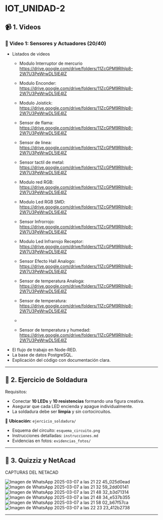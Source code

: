 # IOT_UNIDAD-2

## 📹 1. Videos

### 🎥 Video 1: Sensores y Actuadores (20/40)

- Listados de videos
    * Modulo Interruptor de mercurio https://drive.google.com/drive/folders/11ZcGPM9Rlhlp8-2W7U3PeWrwDL5IE4IZ
    * Modulo Enconder: https://drive.google.com/drive/folders/11ZcGPM9Rlhlp8-2W7U3PeWrwDL5IE4IZ
    * Modulo Joistick: https://drive.google.com/drive/folders/11ZcGPM9Rlhlp8-2W7U3PeWrwDL5IE4IZ
    * Sensor de flama: https://drive.google.com/drive/folders/11ZcGPM9Rlhlp8-2W7U3PeWrwDL5IE4IZ
    * Sensor de linea: https://drive.google.com/drive/folders/11ZcGPM9Rlhlp8-2W7U3PeWrwDL5IE4IZ
    * Sensor tactil de metal: https://drive.google.com/drive/folders/11ZcGPM9Rlhlp8-2W7U3PeWrwDL5IE4IZ
    * Modulo red RGB: https://drive.google.com/drive/folders/11ZcGPM9Rlhlp8-2W7U3PeWrwDL5IE4IZ
    * Modulo Led RGB SMD: https://drive.google.com/drive/folders/11ZcGPM9Rlhlp8-2W7U3PeWrwDL5IE4IZ
    * Sensor Infrorrojo: https://drive.google.com/drive/folders/11ZcGPM9Rlhlp8-2W7U3PeWrwDL5IE4IZ
    * Modulo Led Infrarrojo Receptor: https://drive.google.com/drive/folders/11ZcGPM9Rlhlp8-2W7U3PeWrwDL5IE4IZ
    * Sensor Efecto Hall Analogo: https://drive.google.com/drive/folders/11ZcGPM9Rlhlp8-2W7U3PeWrwDL5IE4IZ
    * Sensor de temperatura Analoga: https://drive.google.com/drive/folders/11ZcGPM9Rlhlp8-2W7U3PeWrwDL5IE4IZ
    * Sensor de temperatura: https://drive.google.com/drive/folders/11ZcGPM9Rlhlp8-2W7U3PeWrwDL5IE4IZ
    * 
 
      
 
    * Sensor de temperatura y humedad: https://drive.google.com/drive/folders/11ZcGPM9Rlhlp8-2W7U3PeWrwDL5IE4IZ
- El flujo de trabajo en Node-RED.
- La base de datos PostgreSQL.
- Explicación del código con documentación clara.

---

## 🔧 2. Ejercicio de Soldadura

Requisitos:
- Conectar **10 LEDs** y **10 resistencias** formando una figura creativa.
- Asegurar que cada LED encienda y apague individualmente.
- La soldadura debe ser **limpia** y sin cortocircuitos.

📌 **Ubicación:** `ejercicio_soldadura/`
- Esquema del circuito: `esquema_circuito.png`
- Instrucciones detalladas: `instrucciones.md`
- Evidencias en fotos: `evidencias_fotos/`

---

## 📝 3. Quizziz y NetAcad

CAPTURAS DEL NETACAD

![Imagen de WhatsApp 2025-03-07 a las 21 22 45_025d0ead](https://github.com/user-attachments/assets/b2badf59-00ce-4b28-a45b-0ab794a8066a)
![Imagen de WhatsApp 2025-03-07 a las 21 32 59_2dd00141](https://github.com/user-attachments/assets/55804119-3797-45be-9e11-e6f295973469)
![Imagen de WhatsApp 2025-03-07 a las 21 48 32_b3d71314](https://github.com/user-attachments/assets/77515bc8-3c92-4356-9abf-f430f0210895)
![Imagen de WhatsApp 2025-03-07 a las 21 48 34_e537b355](https://github.com/user-attachments/assets/62fa4c0b-3c57-4690-a9a1-eccddaff193c)
![Imagen de WhatsApp 2025-03-07 a las 21 58 02_b67f57ca](https://github.com/user-attachments/assets/c9e81279-71eb-4d60-846d-ddc43f47379d)
![Imagen de WhatsApp 2025-03-07 a las 22 23 23_412b2738](https://github.com/user-attachments/assets/95393cfc-febe-4b94-92b7-b240e98d3957)




---
